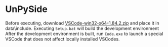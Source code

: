 # UnPySide
Before executing, download [VSCode-win32-x64-1.84.2.zip](https://update.code.visualstudio.com/%7Bversion%7D/win32-x64-archive/stable) and place it in data\include.
Executing `Setup.bat` will build the development environment
After the development environment is built, run `Code.exe` to launch a special VSCode that does not affect locally installed VSCodes.



